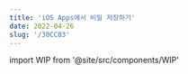 ```yaml
---
title: 'iOS Apps에서 비밀 저장하기'
date: 2022-04-26
slug: '/30CC03'
---
```


import WIP from '@site/src/components/WIP'

<WIP />
